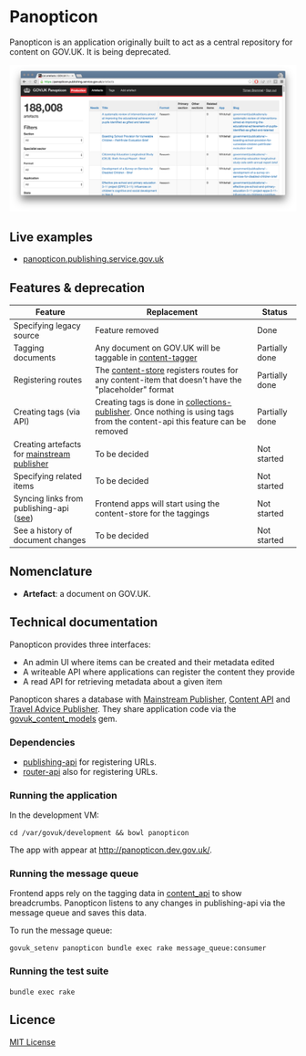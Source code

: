 # Panopticon

Panopticon is an application originally built to act as a central repository for content on GOV.UK. It is being deprecated.

![Screenshot of Panopticon, April 2016](docs/screenshot.png)

## Live examples

- [panopticon.publishing.service.gov.uk](https://panopticon.publishing.service.gov.uk)

## Features & deprecation

| Feature | Replacement | Status |
|---|---|---|
| Specifying legacy source | Feature removed | Done |
| Tagging documents | Any document on GOV.UK will be taggable in [content-tagger](https://github.com/alphagov/content-tagger) | Partially done |
| Registering routes |  The [content-store](https://github.com/alphagov/content-store) registers routes for any content-item that doesn't have the "placeholder" format | Partially done |
| Creating tags (via API) | Creating tags is done in [collections-publisher](https://github.com/alphagov/collections-publisher). Once nothing is using tags from the content-api this feature can be removed | Partially done |
| Creating artefacts for [mainstream publisher](https://github.com/alphagov/publisher) | To be decided | Not started |
| Specifying related items | To be decided | Not started |
| Syncing links from publishing-api ([see](#running-the-message-queue)) | Frontend apps will start using the content-store for the taggings | Not started |
| See a history of document changes | To be decided | Not started |

## Nomenclature

- **Artefact**: a document on GOV.UK.

## Technical documentation

Panopticon provides three interfaces:

- An admin UI where items can be created and their metadata edited
- A writeable API where applications can register the content they provide
- A read API for retrieving metadata about a given item

Panopticon shares a database with [Mainstream Publisher](https://github.com/alphagov/publisher), [Content API](https://github.com/alphagov/govuk_content_api) and [Travel Advice Publisher](https://github.com/alphagov/travel-advice-publisher). They share application code via the [govuk_content_models](https://github.com/alphagov/govuk_content_models) gem.

### Dependencies

- [publishing-api](https://github.com/alphagov/publishing-api) for registering URLs.
- [router-api](https://github.com/alphagov/router-api) also for registering URLs.

### Running the application

In the development VM:

```
cd /var/govuk/development && bowl panopticon
```

The app with appear at http://panopticon.dev.gov.uk/.

### Running the message queue

Frontend apps rely on the tagging data in  [content_api](https://github.com/alphagov/govuk_content_api) to show breadcrumbs. Panopticon listens to any changes in publishing-api via the message queue and saves this data.

To run the message queue:

```
govuk_setenv panopticon bundle exec rake message_queue:consumer
```

### Running the test suite

`bundle exec rake`

## Licence

[MIT License](LICENCE)
